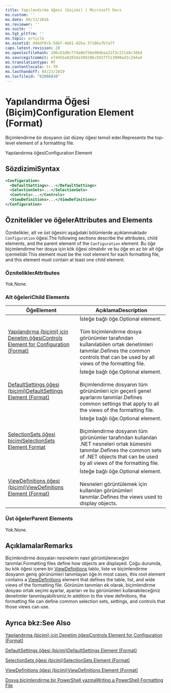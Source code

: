 ```yaml
---
title: Yapılandırma öğesi (biçimi) | Microsoft Docs
ms.custom: ''
ms.date: 09/13/2016
ms.reviewer: ''
ms.suite: ''
ms.tgt_pltfrm: ''
ms.topic: article
ms.assetid: d46df0cb-50b7-4b81-82ba-37186a7b7a7f
caps.latest.revision: 28
ms.openlocfilehash: 296c63d0c774a0bf56e90dbaa32f2c221d4c3dbd
ms.sourcegitcommit: e7445ba8203da304286c591ff513900ad1c244a4
ms.translationtype: MT
ms.contentlocale: tr-TR
ms.lasthandoff: 04/23/2019
ms.locfileid: "62066830"
---
```

# <a name="configuration-element-format"></a><span data-ttu-id="43890-102">Yapılandırma Öğesi (Biçim)</span><span class="sxs-lookup"><span data-stu-id="43890-102">Configuration Element (Format)</span></span>

<span data-ttu-id="43890-103">Biçimlendirme bir dosyanın üst düzey öğesi temsil eder.</span><span class="sxs-lookup"><span data-stu-id="43890-103">Represents the top-level element of a formatting file.</span></span>

<span data-ttu-id="43890-104">Yapılandırma öğesi</span><span class="sxs-lookup"><span data-stu-id="43890-104">Configuration Element</span></span>

## <a name="syntax"></a><span data-ttu-id="43890-105">Sözdizimi</span><span class="sxs-lookup"><span data-stu-id="43890-105">Syntax</span></span>

```xml
<Configuration>
  <DefaultSettings>...</DefaultSettings>
  <SelectionSets>...</SelectionSets>
  <Controls>...</Controls>
  <ViewDefinitions>...</ViewDefinitions>
</Configuration>

```

## <a name="attributes-and-elements"></a><span data-ttu-id="43890-106">Öznitelikler ve öğeler</span><span class="sxs-lookup"><span data-stu-id="43890-106">Attributes and Elements</span></span>

<span data-ttu-id="43890-107">Öznitelikler, alt ve üst öğesini aşağıdaki bölümlerde açıklanmaktadır `Configuration` öğesi.</span><span class="sxs-lookup"><span data-stu-id="43890-107">The following sections describe the attributes, child elements, and the parent element of the `Configuration` element.</span></span> <span data-ttu-id="43890-108">Bu öğe biçimlendirme her dosya için kök öğesi olmalıdır ve bu öğe en az bir alt öğe içermelidir.</span><span class="sxs-lookup"><span data-stu-id="43890-108">This element must be the root element for each formatting file, and this element must contain at least one child element.</span></span>

### <a name="attributes"></a><span data-ttu-id="43890-109">Öznitelikler</span><span class="sxs-lookup"><span data-stu-id="43890-109">Attributes</span></span>

<span data-ttu-id="43890-110">Yok.</span><span class="sxs-lookup"><span data-stu-id="43890-110">None.</span></span>

### <a name="child-elements"></a><span data-ttu-id="43890-111">Alt öğeleri</span><span class="sxs-lookup"><span data-stu-id="43890-111">Child Elements</span></span>

|<span data-ttu-id="43890-112">Öğe</span><span class="sxs-lookup"><span data-stu-id="43890-112">Element</span></span>|<span data-ttu-id="43890-113">Açıklama</span><span class="sxs-lookup"><span data-stu-id="43890-113">Description</span></span>|
|-------------|-----------------|
|[<span data-ttu-id="43890-114">Yapılandırma (biçimi) için Denetim öğesi</span><span class="sxs-lookup"><span data-stu-id="43890-114">Controls Element for Configuration (Format)</span></span>](./controls-element-for-configuration-format.md)|<span data-ttu-id="43890-115">İsteğe bağlı öğe.</span><span class="sxs-lookup"><span data-stu-id="43890-115">Optional element.</span></span><br /><br /> <span data-ttu-id="43890-116">Tüm biçimlendirme dosya görünümler tarafından kullanılabilen ortak denetimleri tanımlar.</span><span class="sxs-lookup"><span data-stu-id="43890-116">Defines the common controls that can be used by all views of the formatting file.</span></span>|
|[<span data-ttu-id="43890-117">DefaultSettings öğesi (biçimi)</span><span class="sxs-lookup"><span data-stu-id="43890-117">DefaultSettings Element (Format)</span></span>](./defaultsettings-element-format.md)|<span data-ttu-id="43890-118">İsteğe bağlı öğe.</span><span class="sxs-lookup"><span data-stu-id="43890-118">Optional element.</span></span><br /><br /> <span data-ttu-id="43890-119">Biçimlendirme dosyanın tüm görünümleri için geçerli genel ayarlarını tanımlar.</span><span class="sxs-lookup"><span data-stu-id="43890-119">Defines common settings that apply to all the views of the formatting file.</span></span>|
|[<span data-ttu-id="43890-120">SelectionSets öğesi biçimi</span><span class="sxs-lookup"><span data-stu-id="43890-120">SelectionSets Element Format</span></span>](./selectionsets-element-format.md)|<span data-ttu-id="43890-121">İsteğe bağlı öğe.</span><span class="sxs-lookup"><span data-stu-id="43890-121">Optional element.</span></span><br /><br /> <span data-ttu-id="43890-122">Biçimlendirme dosyanın tüm görünümler tarafından kullanılan .NET nesneleri ortak kümesini tanımlar.</span><span class="sxs-lookup"><span data-stu-id="43890-122">Defines the common sets of .NET objects that can be used by all views of the formatting file.</span></span>|
|[<span data-ttu-id="43890-123">ViewDefinitions öğesi (biçimi)</span><span class="sxs-lookup"><span data-stu-id="43890-123">ViewDefinitions Element (Format)</span></span>](./viewdefinitions-element-format.md)|<span data-ttu-id="43890-124">İsteğe bağlı öğe.</span><span class="sxs-lookup"><span data-stu-id="43890-124">Optional element.</span></span><br /><br /> <span data-ttu-id="43890-125">Nesneleri görüntülemek için kullanılan görünümleri tanımlar.</span><span class="sxs-lookup"><span data-stu-id="43890-125">Defines the views used to display objects.</span></span>|

### <a name="parent-elements"></a><span data-ttu-id="43890-126">Üst öğeler</span><span class="sxs-lookup"><span data-stu-id="43890-126">Parent Elements</span></span>

<span data-ttu-id="43890-127">Yok.</span><span class="sxs-lookup"><span data-stu-id="43890-127">None.</span></span>

## <a name="remarks"></a><span data-ttu-id="43890-128">Açıklamalar</span><span class="sxs-lookup"><span data-stu-id="43890-128">Remarks</span></span>

<span data-ttu-id="43890-129">Biçimlendirme dosyaları nesnelerin nasıl görüntüleneceğini tanımlar.</span><span class="sxs-lookup"><span data-stu-id="43890-129">Formatting files define how objects are displayed.</span></span> <span data-ttu-id="43890-130">Çoğu durumda, bu kök öğesi içeren bir [ViewDefinitions](./viewdefinitions-element-format.md) tablo, liste ve biçimlendirme dosyanın geniş görünümleri tanımlayan öğe.</span><span class="sxs-lookup"><span data-stu-id="43890-130">In most cases, this root element contains a [ViewDefinitions](./viewdefinitions-element-format.md) element that defines the table, list, and wide views of the formatting file.</span></span> <span data-ttu-id="43890-131">Görünüm tanımları ek olarak, biçimlendirme dosyası ortak seçimi ayarlar, ayarları ve bu görünümleri kullanabileceğiniz denetimler tanımlayabilirsiniz.</span><span class="sxs-lookup"><span data-stu-id="43890-131">In addition to the view definitions, the formatting file can define common selection sets, settings, and controls that those views can use.</span></span>

## <a name="see-also"></a><span data-ttu-id="43890-132">Ayrıca bkz:</span><span class="sxs-lookup"><span data-stu-id="43890-132">See Also</span></span>

[<span data-ttu-id="43890-133">Yapılandırma (biçimi) için Denetim öğesi</span><span class="sxs-lookup"><span data-stu-id="43890-133">Controls Element for Configuration (Format)</span></span>](./controls-element-for-configuration-format.md)

[<span data-ttu-id="43890-134">DefaultSettings öğesi (biçimi)</span><span class="sxs-lookup"><span data-stu-id="43890-134">DefaultSettings Element (Format)</span></span>](./defaultsettings-element-format.md)

[<span data-ttu-id="43890-135">SelectionSets öğesi (biçimi)</span><span class="sxs-lookup"><span data-stu-id="43890-135">SelectionSets Element (Format)</span></span>](./selectionsets-element-format.md)

[<span data-ttu-id="43890-136">ViewDefinitions öğesi (biçimi)</span><span class="sxs-lookup"><span data-stu-id="43890-136">ViewDefinitions Element (Format)</span></span>](./viewdefinitions-element-format.md)

[<span data-ttu-id="43890-137">Dosya biçimlendirme bir PowerShell yazma</span><span class="sxs-lookup"><span data-stu-id="43890-137">Writing a PowerShell Formatting File</span></span>](./writing-a-powershell-formatting-file.md)
